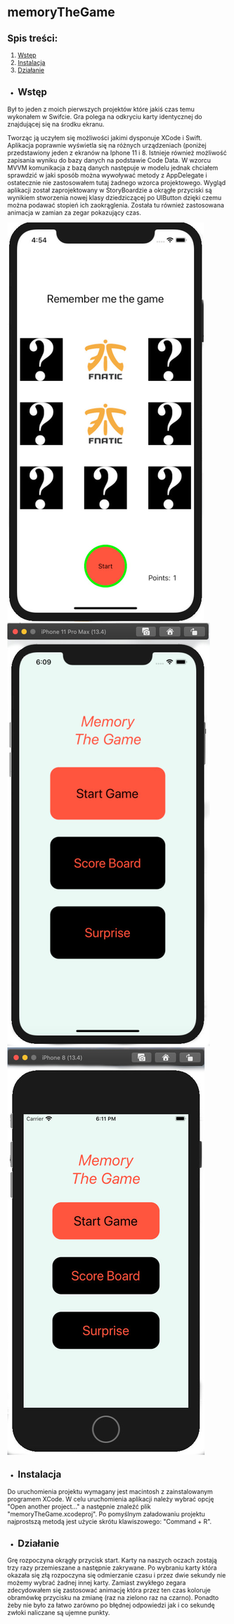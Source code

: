 # memoryTheGame


## Spis treści:
1. [Wstęp](#wstęp)
2. [Instalacja](#instalacja)
3. [Działanie](#działanie)

* ## Wstęp

Był to jeden z moich pierwszych projektów które jakiś czas temu wykonałem w Swifcie.
Gra polega na odkryciu karty identycznej do znajdującej się na środku ekranu.

Tworząc ją uczyłem się możliwości jakimi dysponuje XCode i Swift. Aplikacja poprawnie wyświetla się na różnych urządzeniach (poniżej przedstawiony jeden z ekranów na Iphone 11 i 8. Istnieje również możliwość zapisania wyniku do bazy danych na podstawie Code Data. W wzorcu MVVM komunikacja z bazą danych następuje w modelu jednak chciałem sprawdzić w jaki sposób można wywoływać metody z AppDelegate i ostatecznie nie zastosowałem tutaj żadnego wzorca projektowego. Wygląd aplikacji został zaprojektowany w StoryBoardzie a okrągłe przyciski są wynikiem stworzenia nowej klasy dziedziczącej po UIButton dzięki czemu można podawać stopień ich zaokrąglenia. Została tu również zastosowana animacja w zamian za zegar pokazujący czas.

![gameScreen](/images/theGame.jpg)
![mainScreen11](/images/mainScreen11.jpg) ![mainScreen8](/images/mainScreen8.jpg)

* ## Instalacja

Do uruchomienia projektu wymagany jest macintosh z zainstalowanym programem XCode. W celu uruchomienia aplikacji należy wybrać opcję "Open another project..." a następnie znaleźć plik "memoryTheGame.xcodeproj". Po pomyślnym załadowaniu projektu najprostszą metodą jest użycie skrótu klawiszowego: "Command + R".

* ## Działanie

Grę rozpoczyna okrągły przycisk start. Karty na naszych oczach zostają trzy razy przemieszane a następnie zakrywane. Po wybraniu karty która okazała się złą rozpoczyna się odmierzanie czasu i przez dwie sekundy nie możemy wybrać żadnej innej karty. Zamiast zwykłego zegara zdecydowałem się zastosować animację która przez ten czas koloruje obramówkę przycisku na zmianę (raz na zielono raz na czarno). Ponadto żeby nie było za łatwo zarówno po błędnej odpowiedzi jak i co sekundę zwłoki naliczane są ujemne punkty.
